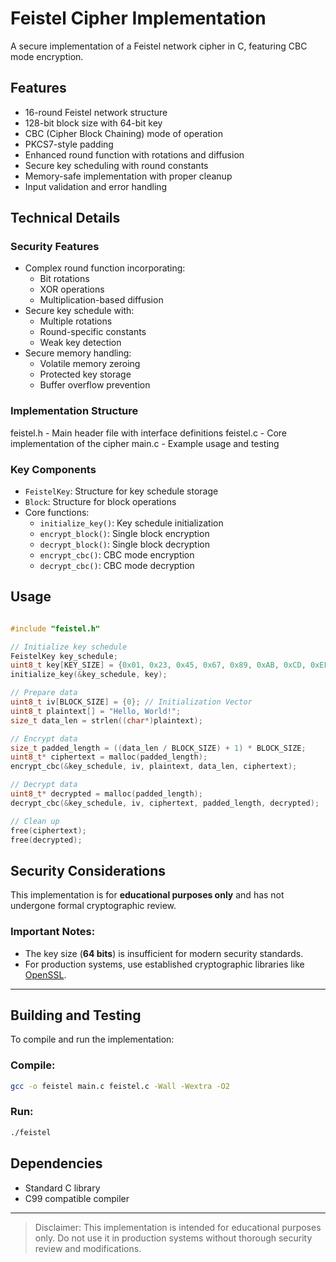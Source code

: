 # Feistel Cipher Implementation

A secure implementation of a Feistel network cipher in C, featuring CBC mode encryption.

## Features

- 16-round Feistel network structure
- 128-bit block size with 64-bit key
- CBC (Cipher Block Chaining) mode of operation
- PKCS7-style padding
- Enhanced round function with rotations and diffusion
- Secure key scheduling with round constants
- Memory-safe implementation with proper cleanup
- Input validation and error handling

## Technical Details

### Security Features

- Complex round function incorporating:
  - Bit rotations
  - XOR operations
  - Multiplication-based diffusion
- Secure key schedule with:
  - Multiple rotations
  - Round-specific constants
  - Weak key detection
- Secure memory handling:
  - Volatile memory zeroing
  - Protected key storage
  - Buffer overflow prevention

### Implementation Structure

feistel.h - Main header file with interface definitions
feistel.c - Core implementation of the cipher
main.c - Example usage and testing

### Key Components

- `FeistelKey`: Structure for key schedule storage
- `Block`: Structure for block operations
- Core functions:
  - `initialize_key()`: Key schedule initialization
  - `encrypt_block()`: Single block encryption
  - `decrypt_block()`: Single block decryption
  - `encrypt_cbc()`: CBC mode encryption
  - `decrypt_cbc()`: CBC mode decryption

## Usage

```c

#include "feistel.h"

// Initialize key schedule
FeistelKey key_schedule;
uint8_t key[KEY_SIZE] = {0x01, 0x23, 0x45, 0x67, 0x89, 0xAB, 0xCD, 0xEF};
initialize_key(&key_schedule, key);

// Prepare data
uint8_t iv[BLOCK_SIZE] = {0}; // Initialization Vector
uint8_t plaintext[] = "Hello, World!";
size_t data_len = strlen((char*)plaintext);

// Encrypt data
size_t padded_length = ((data_len / BLOCK_SIZE) + 1) * BLOCK_SIZE;
uint8_t* ciphertext = malloc(padded_length);
encrypt_cbc(&key_schedule, iv, plaintext, data_len, ciphertext);

// Decrypt data
uint8_t* decrypted = malloc(padded_length);
decrypt_cbc(&key_schedule, iv, ciphertext, padded_length, decrypted);

// Clean up
free(ciphertext);
free(decrypted);
```

## Security Considerations

This implementation is for **educational purposes only** and has not undergone formal cryptographic review.

### Important Notes:
- The key size (**64 bits**) is insufficient for modern security standards.
- For production systems, use established cryptographic libraries like [OpenSSL](https://www.openssl.org/).

---

## Building and Testing

To compile and run the implementation:

### Compile:
```bash
gcc -o feistel main.c feistel.c -Wall -Wextra -O2
```

### Run:
```bash
./feistel
```
## Dependencies
- Standard C library
- C99 compatible compiler
---

>Disclaimer:
>This implementation is intended for educational purposes only.
>Do not use it in production systems without thorough security review and modifications.
